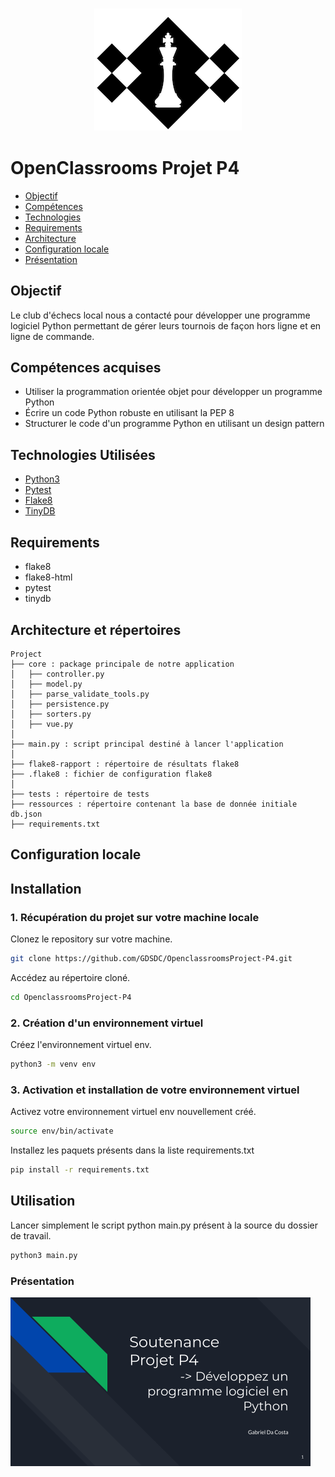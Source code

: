 <h3 align="center">
    <img alt="Logo" title="#logo" width="236px" src="/assets/16007793690358_chess club-01.png">
    <br>
</h3>


# OpenClassrooms Projet P4

- [Objectif](#obj)
- [Compétences](#competences)
- [Technologies](#techs)
- [Requirements](#reqs)
- [Architecture](#architecture)
- [Configuration locale](#localconfig)
- [Présentation](#presentation)

<a id="obj"></a>
## Objectif

Le club d'échecs local nous a contacté pour développer une programme logiciel Python permettant de gérer leurs tournois de façon hors ligne et en ligne de commande.


<a id="competences"></a>
## Compétences acquises
- Utiliser la programmation orientée objet pour développer un programme Python
- Écrire un code Python robuste en utilisant la PEP 8
- Structurer le code d'un programme Python en utilisant un design pattern

<a id="techs"></a>
## Technologies Utilisées
- [Python3](https://www.python.org/)
- [Pytest](https://docs.pytest.org/)
- [Flake8](https://flake8.pycqa.org/)
- [TinyDB](https://tinydb.readthedocs.io/)

<a id="reqs"></a>
## Requirements
- flake8
- flake8-html
- pytest
- tinydb

<a id="architecture"></a>
## Architecture et répertoires
```
Project
├── core : package principale de notre application
│   ├── controller.py
│   ├── model.py
│   ├── parse_validate_tools.py
│   ├── persistence.py
│   ├── sorters.py
│   ├── vue.py
│
├── main.py : script principal destiné à lancer l'application
│
├── flake8-rapport : répertoire de résultats flake8
├── .flake8 : fichier de configuration flake8
│
├── tests : répertoire de tests
├── ressources : répertoire contenant la base de donnée initiale db.json
├── requirements.txt
```

<a id="localconfig"></a>
## Configuration locale
## Installation

### 1. Récupération du projet sur votre machine locale

Clonez le repository sur votre machine.

```bash
git clone https://github.com/GDSDC/OpenclassroomsProject-P4.git
```

Accédez au répertoire cloné.
```bash
cd OpenclassroomsProject-P4
```

### 2. Création d'un environnement virtuel 
Créez l'environnement virtuel env.
```bash
python3 -m venv env
```

### 3. Activation et installation de votre environnement virtuel 

Activez votre environnement virtuel env nouvellement créé.
```bash
source env/bin/activate
```

Installez les paquets présents dans la liste requirements.txt
```bash
pip install -r requirements.txt
```

## Utilisation

Lancer simplement le script python main.py présent à la source du dossier de travail.
```bash
python3 main.py
```



<a id="presentation"></a>
### Présentation

[<img alt="presentation" width="480px" src="/assets/presentation.png">](https://docs.google.com/presentation/d/e/2PACX-1vTsdzZ2VBaYxwU93S8pesBAk_UqTC6uP2NOe07hEvOeCCY6PFjdQcR9Jwfvac0QGqPcn13YmMNeBjWQ/pub?start=true&loop=false&delayms=5000)


